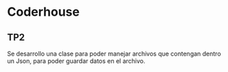 # Coderhouse
## TP2

Se desarrollo una clase para poder manejar archivos que contengan dentro un Json, para poder guardar datos en el archivo.

